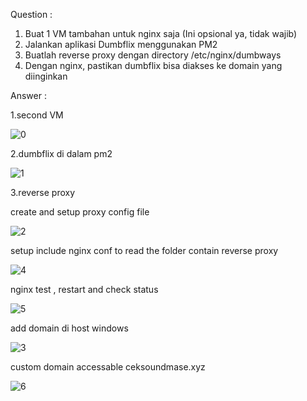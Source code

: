 Question :
1. Buat 1 VM tambahan untuk nginx saja (Ini opsional ya, tidak wajib)
2. Jalankan aplikasi Dumbflix menggunakan PM2
3. Buatlah reverse proxy dengan directory /etc/nginx/dumbways
4. Dengan nginx, pastikan dumbflix bisa diakses ke domain yang diinginkan

Answer :

1.second VM

![0](https://user-images.githubusercontent.com/91004163/227363245-182632db-796d-471e-ba5a-94e8276770df.png)


2.dumbflix di dalam pm2

![1](https://user-images.githubusercontent.com/91004163/227361737-a3d1ffe1-2aee-406f-ab0e-ac1bbe184a9a.png)

3.reverse proxy

create and setup proxy config file

![2](https://user-images.githubusercontent.com/91004163/227361871-6c5b7824-3b51-4601-82f2-72116b1cb141.png)

setup include nginx conf to read the folder contain reverse proxy

![4](https://user-images.githubusercontent.com/91004163/227362003-4eef35d0-1ded-454a-8757-7721ccaf4efb.png)

nginx test , restart and check status

![5](https://user-images.githubusercontent.com/91004163/227362382-3f148739-f589-4469-9af5-e88d0ff7cfe7.png)


add domain di host windows


![3](https://user-images.githubusercontent.com/91004163/227361950-46d59699-a405-4e9a-861f-615aa4782080.png)


custom domain accessable ceksoundmase.xyz

![6](https://user-images.githubusercontent.com/91004163/227362577-44ad8167-93d5-4a11-b3ab-6db4d5b1075f.png)



